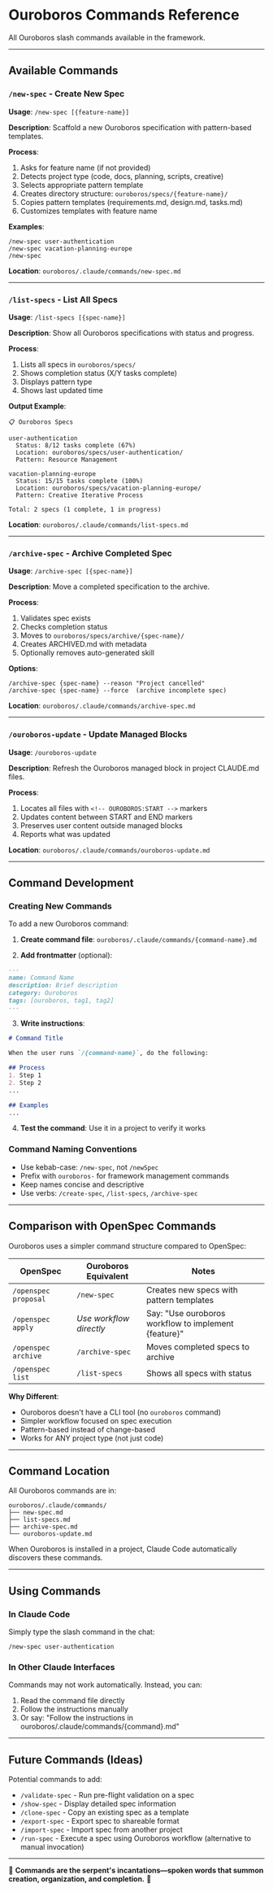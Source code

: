 # Ouroboros Commands Reference

All Ouroboros slash commands available in the framework.

---

## Available Commands

### `/new-spec` - Create New Spec

**Usage**: `/new-spec [{feature-name}]`

**Description**: Scaffold a new Ouroboros specification with pattern-based templates.

**Process**:
1. Asks for feature name (if not provided)
2. Detects project type (code, docs, planning, scripts, creative)
3. Selects appropriate pattern template
4. Creates directory structure: `ouroboros/specs/{feature-name}/`
5. Copies pattern templates (requirements.md, design.md, tasks.md)
6. Customizes templates with feature name

**Examples**:
```
/new-spec user-authentication
/new-spec vacation-planning-europe
/new-spec
```

**Location**: `ouroboros/.claude/commands/new-spec.md`

---

### `/list-specs` - List All Specs

**Usage**: `/list-specs [{spec-name}]`

**Description**: Show all Ouroboros specifications with status and progress.

**Process**:
1. Lists all specs in `ouroboros/specs/`
2. Shows completion status (X/Y tasks complete)
3. Displays pattern type
4. Shows last updated time

**Output Example**:
```
📋 Ouroboros Specs

user-authentication
  Status: 8/12 tasks complete (67%)
  Location: ouroboros/specs/user-authentication/
  Pattern: Resource Management

vacation-planning-europe
  Status: 15/15 tasks complete (100%)
  Location: ouroboros/specs/vacation-planning-europe/
  Pattern: Creative Iterative Process

Total: 2 specs (1 complete, 1 in progress)
```

**Location**: `ouroboros/.claude/commands/list-specs.md`

---

### `/archive-spec` - Archive Completed Spec

**Usage**: `/archive-spec [{spec-name}]`

**Description**: Move a completed specification to the archive.

**Process**:
1. Validates spec exists
2. Checks completion status
3. Moves to `ouroboros/specs/archive/{spec-name}/`
4. Creates ARCHIVED.md with metadata
5. Optionally removes auto-generated skill

**Options**:
```
/archive-spec {spec-name} --reason "Project cancelled"
/archive-spec {spec-name} --force  (archive incomplete spec)
```

**Location**: `ouroboros/.claude/commands/archive-spec.md`

---

### `/ouroboros-update` - Update Managed Blocks

**Usage**: `/ouroboros-update`

**Description**: Refresh the Ouroboros managed block in project CLAUDE.md files.

**Process**:
1. Locates all files with `<!-- OUROBOROS:START -->` markers
2. Updates content between START and END markers
3. Preserves user content outside managed blocks
4. Reports what was updated

**Location**: `ouroboros/.claude/commands/ouroboros-update.md`

---

## Command Development

### Creating New Commands

To add a new Ouroboros command:

1. **Create command file**: `ouroboros/.claude/commands/{command-name}.md`

2. **Add frontmatter** (optional):
```markdown
---
name: Command Name
description: Brief description
category: Ouroboros
tags: [ouroboros, tag1, tag2]
---
```

3. **Write instructions**:
```markdown
# Command Title

When the user runs `/{command-name}`, do the following:

## Process
1. Step 1
2. Step 2
...

## Examples
...
```

4. **Test the command**: Use it in a project to verify it works

### Command Naming Conventions

- Use kebab-case: `/new-spec`, not `/newSpec`
- Prefix with `ouroboros-` for framework management commands
- Keep names concise and descriptive
- Use verbs: `/create-spec`, `/list-specs`, `/archive-spec`

---

## Comparison with OpenSpec Commands

Ouroboros uses a simpler command structure compared to OpenSpec:

| OpenSpec | Ouroboros Equivalent | Notes |
|----------|---------------------|-------|
| `/openspec proposal` | `/new-spec` | Creates new specs with pattern templates |
| `/openspec apply` | *Use workflow directly* | Say: "Use ouroboros workflow to implement {feature}" |
| `/openspec archive` | `/archive-spec` | Moves completed specs to archive |
| `/openspec list` | `/list-specs` | Shows all specs with status |

**Why Different**:
- Ouroboros doesn't have a CLI tool (no `ouroboros` command)
- Simpler workflow focused on spec execution
- Pattern-based instead of change-based
- Works for ANY project type (not just code)

---

## Command Location

All Ouroboros commands are in:
```
ouroboros/.claude/commands/
├── new-spec.md
├── list-specs.md
├── archive-spec.md
└── ouroboros-update.md
```

When Ouroboros is installed in a project, Claude Code automatically discovers these commands.

---

## Using Commands

### In Claude Code

Simply type the slash command in the chat:
```
/new-spec user-authentication
```

### In Other Claude Interfaces

Commands may not work automatically. Instead, you can:
1. Read the command file directly
2. Follow the instructions manually
3. Or say: "Follow the instructions in ouroboros/.claude/commands/{command}.md"

---

## Future Commands (Ideas)

Potential commands to add:

- `/validate-spec` - Run pre-flight validation on a spec
- `/show-spec` - Display detailed spec information
- `/clone-spec` - Copy an existing spec as a template
- `/export-spec` - Export spec to shareable format
- `/import-spec` - Import spec from another project
- `/run-spec` - Execute a spec using Ouroboros workflow (alternative to manual invocation)

---

🐍 **Commands are the serpent's incantations—spoken words that summon creation, organization, and completion.** 🐍
